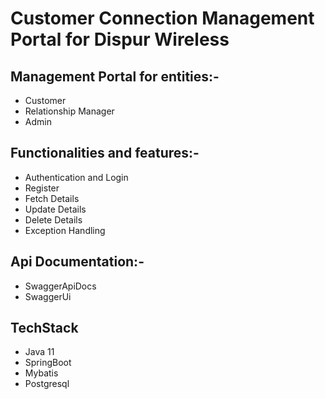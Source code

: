 
# Customer Connection Management Portal for Dispur Wireless

## Management Portal for entities:-
* Customer
* Relationship Manager
* Admin

## Functionalities and features:-
* Authentication and Login
* Register
* Fetch Details
* Update Details
* Delete Details
* Exception Handling

## Api Documentation:-
* SwaggerApiDocs
* SwaggerUi

## TechStack
* Java 11
* SpringBoot
* Mybatis
* Postgresql


